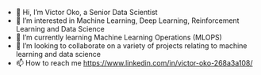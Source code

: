 - 👋 Hi, I’m Victor Oko, a Senior Data Scientist
- 👀 I’m interested in Machine Learning, Deep Learning, Reinforcement Learning and Data Science
- 🌱 I’m currently learning Machine Learning Operations (MLOPS)
- 💞️ I’m looking to collaborate on a variety of projects relating to machine learning and data science
- 📫 How to reach me https://www.linkedin.com/in/victor-oko-268a3a108/


<!---
victorokonkwo/victorokonkwo is a ✨ special ✨ repository because its `README.md` (this file) appears on your GitHub profile.
You can click the Preview link to take a look at your changes.
--->
